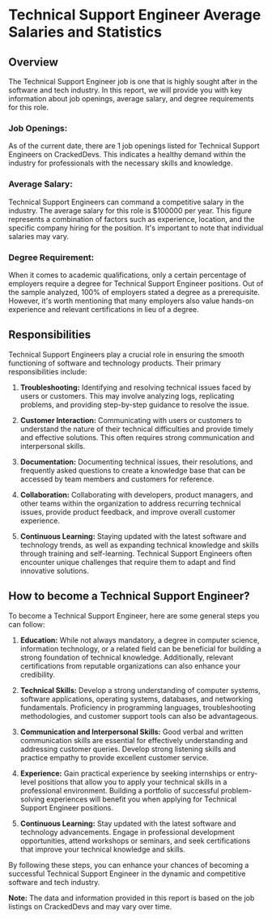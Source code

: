 # Technical Support Engineer Average Salaries and Statistics

## Overview
The Technical Support Engineer job is one that is highly sought after in the software and tech industry. In this report, we will provide you with key information about job openings, average salary, and degree requirements for this role.

### Job Openings:
As of the current date, there are 1 job openings listed for Technical Support Engineers on CrackedDevs. This indicates a healthy demand within the industry for professionals with the necessary skills and knowledge.

### Average Salary:
Technical Support Engineers can command a competitive salary in the industry. The average salary for this role is $100000 per year. This figure represents a combination of factors such as experience, location, and the specific company hiring for the position. It's important to note that individual salaries may vary.

### Degree Requirement:
When it comes to academic qualifications, only a certain percentage of employers require a degree for Technical Support Engineer positions. Out of the sample analyzed, 100% of employers stated a degree as a prerequisite. However, it's worth mentioning that many employers also value hands-on experience and relevant certifications in lieu of a degree.

## Responsibilities
Technical Support Engineers play a crucial role in ensuring the smooth functioning of software and technology products. Their primary responsibilities include:

1. **Troubleshooting:** Identifying and resolving technical issues faced by users or customers. This may involve analyzing logs, replicating problems, and providing step-by-step guidance to resolve the issue.

2. **Customer Interaction:** Communicating with users or customers to understand the nature of their technical difficulties and provide timely and effective solutions. This often requires strong communication and interpersonal skills.

3. **Documentation:** Documenting technical issues, their resolutions, and frequently asked questions to create a knowledge base that can be accessed by team members and customers for reference.

4. **Collaboration:** Collaborating with developers, product managers, and other teams within the organization to address recurring technical issues, provide product feedback, and improve overall customer experience.

5. **Continuous Learning:** Staying updated with the latest software and technology trends, as well as expanding technical knowledge and skills through training and self-learning. Technical Support Engineers often encounter unique challenges that require them to adapt and find innovative solutions.

## How to become a Technical Support Engineer?
To become a Technical Support Engineer, here are some general steps you can follow:

1. **Education:** While not always mandatory, a degree in computer science, information technology, or a related field can be beneficial for building a strong foundation of technical knowledge. Additionally, relevant certifications from reputable organizations can also enhance your credibility.

2. **Technical Skills:** Develop a strong understanding of computer systems, software applications, operating systems, databases, and networking fundamentals. Proficiency in programming languages, troubleshooting methodologies, and customer support tools can also be advantageous.

3. **Communication and Interpersonal Skills:** Good verbal and written communication skills are essential for effectively understanding and addressing customer queries. Develop strong listening skills and practice empathy to provide excellent customer service.

4. **Experience:** Gain practical experience by seeking internships or entry-level positions that allow you to apply your technical skills in a professional environment. Building a portfolio of successful problem-solving experiences will benefit you when applying for Technical Support Engineer positions.

5. **Continuous Learning:** Stay updated with the latest software and technology advancements. Engage in professional development opportunities, attend workshops or seminars, and seek certifications that improve your technical knowledge and skills.

By following these steps, you can enhance your chances of becoming a successful Technical Support Engineer in the dynamic and competitive software and tech industry.

**Note:** The data and information provided in this report is based on the job listings on CrackedDevs and may vary over time.